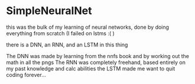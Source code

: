 # SimpleNeuralNet
this was the bulk of my learning of neural networks, done by doing everything from scratch (I failed on lstms :( )


there is a DNN, an RNN, and an LSTM in this thing

The DNN was made by learning from the nnfs book and by working out the math in all the pngs
The RNN was completely freehand, based entirely on my past knowledge and calc abilities
the LSTM made me want to quit coding forever...
